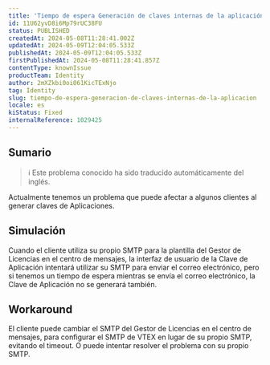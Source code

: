 ```yaml
---
title: 'Tiempo de espera Generación de claves internas de la aplicación'
id: 11U62yvD8i6Mp79rUC38FU
status: PUBLISHED
createdAt: 2024-05-08T11:28:41.002Z
updatedAt: 2024-05-09T12:04:05.533Z
publishedAt: 2024-05-09T12:04:05.533Z
firstPublishedAt: 2024-05-08T11:28:41.857Z
contentType: knownIssue
productTeam: Identity
author: 2mXZkbi0oi061KicTExNjo
tag: Identity
slug: tiempo-de-espera-generacion-de-claves-internas-de-la-aplicacion
locale: es
kiStatus: Fixed
internalReference: 1029425
---
```


## Sumario

>ℹ️ Este problema conocido ha sido traducido automáticamente del inglés.



Actualmente tenemos un problema que puede afectar a algunos clientes al generar claves de Aplicaciones.


##

## Simulación



Cuando el cliente utiliza su propio SMTP para la plantilla del Gestor de Licencias en el centro de mensajes, la interfaz de usuario de la Clave de Aplicación intentará utilizar su SMTP para enviar el correo electrónico, pero si tenemos un tiempo de espera mientras se envía el correo electrónico, la Clave de Aplicación no se generará también.



## Workaround



El cliente puede cambiar el SMTP del Gestor de Licencias en el centro de mensajes, para configurar el SMTP de VTEX en lugar de su propio SMTP, evitando el timeout. O puede intentar resolver el problema con su propio SMTP.





